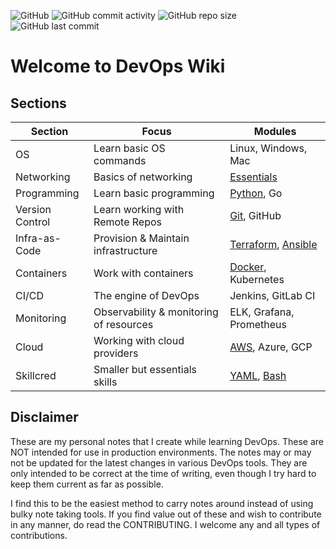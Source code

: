 ![GitHub](https://img.shields.io/github/license/nyukeit/devopswiki?style=for-the-badge) ![GitHub commit activity](https://img.shields.io/github/commit-activity/w/nyukeit/devopswiki?style=for-the-badge) ![GitHub repo size](https://img.shields.io/github/repo-size/nyukeit/devopswiki?color=yellow&style=for-the-badge) ![GitHub last commit](https://img.shields.io/github/last-commit/nyukeit/devopswiki?style=for-the-badge)

# Welcome to DevOps Wiki

## Sections

| Section         | Focus                                   | Modules                                                      |
| --------------- | --------------------------------------- | ------------------------------------------------------------ |
| OS              | Learn basic OS commands                 | Linux, Windows, Mac                                          |
| Networking      | Basics of networking                    | [Essentials](https://github.com/nyukeit/devopswiki/tree/main/networking) |
| Programming     | Learn basic programming                 | [Python](https://github.com/nyukeit/devopswiki/tree/main/programming/python), Go |
| Version Control | Learn working with Remote Repos         | [Git](https://github.com/nyukeit/devopswiki/tree/main/skillcred/git), GitHub |
| Infra-as-Code   | Provision & Maintain infrastructure     | [Terraform](https://github.com/nyukeit/devopswiki/tree/main/infra-as-code/terraform), [Ansible](https://github.com/nyukeit/devopswiki/tree/main/infra-as-code/ansible) |
| Containers      | Work with containers                    | [Docker](https://github.com/nyukeit/devopswiki/tree/main/containers/docker), Kubernetes |
| CI/CD           | The engine of DevOps                    | Jenkins, GitLab CI                                           |
| Monitoring      | Observability & monitoring of resources | ELK, Grafana, Prometheus                                     |
| Cloud           | Working with cloud providers            | [AWS](https://github.com/nyukeit/devopswiki/tree/main/cloud/aws), Azure, GCP |
| Skillcred       | Smaller but essentials skills           | [YAML](https://github.com/nyukeit/devopswiki/tree/main/skillcred/yaml), [Bash](https://github.com/nyukeit/devopswiki/tree/main/skillcred/bash) |

## Disclaimer

These are my personal notes that I create while learning DevOps. These are NOT intended for use in production environments. The notes may or may not be updated for the latest changes in various DevOps tools. They are only intended to be correct at the time of writing, even though I try hard to keep them current as far as possible.

I find this to be the easiest method to carry notes around instead of using bulky note taking tools. If you find value out of these and wish to contribute in any manner, do read the CONTRIBUTING. I welcome any and all types of contributions.
